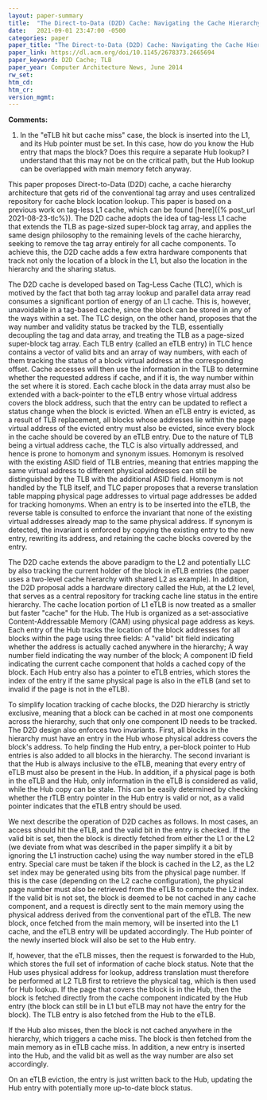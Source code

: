 ```yaml
---
layout: paper-summary
title:  "The Direct-to-Data (D2D) Cache: Navigating the Cache Hierarchy with a Single Lookup"
date:   2021-09-01 23:47:00 -0500
categories: paper
paper_title: "The Direct-to-Data (D2D) Cache: Navigating the Cache Hierarchy with a Single Lookup"
paper_link: https://dl.acm.org/doi/10.1145/2678373.2665694
paper_keyword: D2D Cache; TLB
paper_year: Computer Architecture News, June 2014
rw_set:
htm_cd:
htm_cr:
version_mgmt:
---
```


**Comments:**

1. In the "eTLB hit but cache miss" case, the block is inserted into the L1, and its Hub pointer must be set.
   In this case, how do you know the Hub entry that maps the block?
   Does this require a separate Hub lookup? I understand that this may not be on the critical path, but the Hub
   lookup can be overlapped with main memory fetch anyway.

This paper proposes Direct-to-Data (D2D) cache, a cache hierarchy architecture that gets rid of the conventional
tag array and uses centralized repository for cache block location lookup. 
This paper is based on a previous work on tag-less L1 cache, which can be found [here]({% post_url 2021-08-23-tlc%}).
The D2D cache adopts the idea of tag-less L1 cache that extends the TLB as page-sized super-block tag array, and 
applies the same design philosophy to the remaining levels of the cache hierarchy, seeking to remove the tag 
array entirely for all cache components.
To achieve this, the D2D cache adds a few extra hardware components that track not only the location of a block in the 
L1, but also the location in the hierarchy and the sharing status.

The D2D cache is developed based on Tag-Less Cache (TLC), which is motived by the fact that both tag array lookup 
and parallel data array read consumes a significant portion of energy of an L1 cache. 
This is, however, unavoidable in a tag-based cache, since the block can be stored in any of the ways within a set.
The TLC design, on the other hand, proposes that the way number and validity status be tracked by the TLB, essentially
decoupling the tag and data array, and treating the TLB as a page-sized super-block tag array.
Each TLB entry (called an eTLB entry) in TLC hence contains a vector of valid bits and an array of way numbers, with
each of them tracking the status of a block virtual address at the corresponding offset.
Cache accesses will then use the information in the TLB to determine whether the requested address if cache, and if 
it is, the way number within the set where it is stored. 
Each cache block in the data array must also be extended with a back-pointer to the eTLB entry whose virtual address
covers the block address, such that the entry can be updated to reflect a status change when the block is evicted.
When an eTLB entry is evicted, as a result of TLB replacement, all blocks whose addresses lie within the page
virtual address of the evicted entry must also be evicted, since every block in the cache should be covered
by an eTLB entry.
Due to the nature of TLB being a virtual address cache, the TLC is also virtually addressed, and hence is prone to 
homonym and synonym issues. Homonym is resolved with the existing ASID field of TLB entries, meaning that entries
mapping the same virtual address to different physical addresses can still be distinguished by the TLB with the 
additional ASID field. Homonym is not handled by the TLB itself, and TLC paper proposes that a reverse translation 
table mapping physical page addresses to virtual page addresses be added for tracking homonyms. 
When an entry is to be inserted into the eTLB, the reverse table is consulted to enforce the invariant 
that none of the existing virtual addresses already map to the same physical address. 
If synonym is detected, the invariant is enforced by copying the existing entry to the new entry, rewriting its
address, and retaining the cache blocks covered by the entry.

The D2D cache extends the above paradigm to the L2 and potentially LLC by also tracking the current holder of the block
in eTLB entries (the paper uses a two-level cache hierarchy with shared L2 as example). 
In addition, the D2D proposal adds a hardware directory called the Hub, at the L2 level, that serves 
as a central repository for tracking cache line status in the entire hierarchy. The cache location portion of L1 
eTLB is now treated as a smaller but faster "cache" for the Hub.
The Hub is organized as a set-associative Content-Addressable Memory (CAM) using physical page address as keys.
Each entry of the Hub tracks the location of the block addresses for all blocks within the page using three fields: 
A "valid" bit field indicating whether the address is actually cached anywhere in the hierarchy; A way number 
field indicating the way number of the block; A component ID field indicating the current cache component that
holds a cached copy of the block. 
Each Hub entry also has a pointer to eTLB entries, which stores the index of the entry if the same physical page 
is also in the eTLB (and set to invalid if the page is not in the eTLB).

To simplify location tracking of cache blocks, the D2D hierarchy is strictly exclusive, meaning that a block can be
cached in at most one components across the hierarchy, such that only one component ID needs to be tracked.
The D2D design also enforces two invariants. First, all blocks in the hierarchy must have an entry in the Hub
whose physical address covers the block's address. To help finding the Hub entry, a per-block pointer to Hub entries is
also added to all blocks in the hierarchy.
The second invariant is that the Hub is always inclusive to the eTLB, meaning that every entry of eTLB must also be
present in the Hub. 
In addition, if a physical page is both in the eTLB and the Hub, only information in the eTLB is considered as valid,
while the Hub copy can be stale.
This can be easily determined by checking whether the rTLB entry pointer in the Hub entry is valid or not, as a valid
pointer indicates that the eTLB entry should be used.

We next describe the operation of D2D caches as follows. In most cases, an access should hit the eTLB, and the valid
bit in the entry is checked. If the valid bit is set, then the block is directly fetched from either the L1 or the L2
(we deviate from what was described in the paper simplify it a bit by ignoring the L1 instruction cache) using the
way number stored in the eTLB entry.
Special care must be taken if the block is cached in the L2, as the L2 set index may be generated using bits from the 
physical page number. If this is the case (depending on the L2 cache configuration), the physical page number must
also be retrieved from the eTLB to compute the L2 index.
If the valid bit is not set, the block is deemed to be not cached in any cache component, and a request is directly 
sent to the main memory using the physical address derived from the conventional part of the eTLB. 
The new block, once fetched from the main memory, will be inserted into the L1 cache, and
the eTLB entry will be updated accordingly. 
The Hub pointer of the newly inserted block will also be set to the Hub entry.

If, however, that the eTLB misses, then the request is forwarded to the Hub, which stores the full set of information
of cache block status. Note that the Hub uses physical address for lookup, address translation must therefore be 
performed at L2 TLB first to retrieve the physical tag, which is then used for Hub lookup.
If the page that covers the block is in the Hub, then the block is fetched directly from the cache component indicated
by the Hub entry (the block can still be in L1 but eTLB may not have the entry for the block).
The TLB entry is also fetched from the Hub to the eTLB.

If the Hub also misses, then the block is not cached anywhere in the hierarchy, which triggers a cache miss. 
The block is then fetched from the main memory as in eTLB cache miss. In addition, a new entry is inserted into the Hub,
and the valid bit as well as the way number are also set accordingly.

On an eTLB eviction, the entry is just written back to the Hub, updating the Hub entry with potentially more up-to-date
block status.
